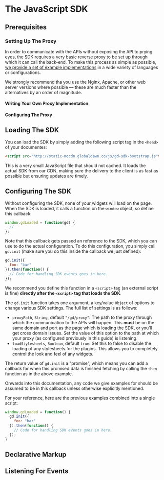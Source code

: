 # The JavaScript SDK

## Prerequisites

### Setting Up The Proxy

In order to communicate with the APIs without exposing the API to prying eyes, the SDK requires a very basic reverse proxy to be set up through which it can call the back-end. To make this process as simple as possible, [we provide a set of example implementations](https://github.com/esp/api-example-proxy) in a wide variety of languages or configurations.

We strongly recommend tha you use the Nginx, Apache, or other web server versions where possible &mdash; these are much faster than the alternatives by an order of magnitude.

#### Writing Your Own Proxy Implementation

#### Configuring The Proxy

## Loading The SDK

You can load the SDK by simply adding the following script tag in the `<head>` of your documentes:

```html
<script src="http://static-nocdn.globaldawn.co/js/gd-sdk-bootstrap.js"></script>
```

This is a very small JavaScript file that should not cached. It loads the actual SDK from our CDN, making sure the delivery to the client is as fast as possible but ensuring updates are timely.

## Configuring The SDK

Without configuring the SDK, none of your widgets will load on the page. When the SDK is loaded, it calls a function on the `window` object, so define this callback:

```js
window.gdLoaded = function(gd) {
  //
};
```

Note that this callback gets passed an reference to the SDK, which you can use to do the actual configuration. To do this configuration, you simply call `gd.init` (make sure you do this inside the callback we just defined):

```js
gd.init({
  foo: "bar"
}).then(function() {
  // Code for handling SDK events goes in here.
});
```

We recommend you define this function in a `<script>` tag (an external script is fine) **directly after the `<script>` tag that loads the SDK**.

The `gd.init` function takes one argument, a key/value `Object` of options to change various SDK settings. The full list of settings is as follows:

* `proxyPath`, `String`, default `"/gd/proxy"`: The path to the proxy through which the communication to the APIs will happen. This **must** be on the same domain and port as the page which is loading the SDK, or you'll get cross domain issues. Set the value of this option to the path at which your proxy (as configured previously in this guide) is listening.
* `loadStylesheets`, `Boolean`, default `true`: Set this to false to disable the loading of any stylesheets for the plugins. This allows you to completely control the look and feel of any widgets.

The return value of `gd.init` is a "promise", which means you can add a callback for when this promised data is finished fetching by calling the `then` function as in the above example.

Onwards into this documentation, any code we give examples for should be assumed to be in this  callback unless otherwise explicitly mentioned.

For your reference, here are the previous examples combined into a single script:

```js
window.gdLoaded = function() {
  gd.init({
    foo: "bar"
  }).then(function() {
    // Code for handling SDK events goes in here.
  });
}
```

## Declarative Markup

## Listening For Events

